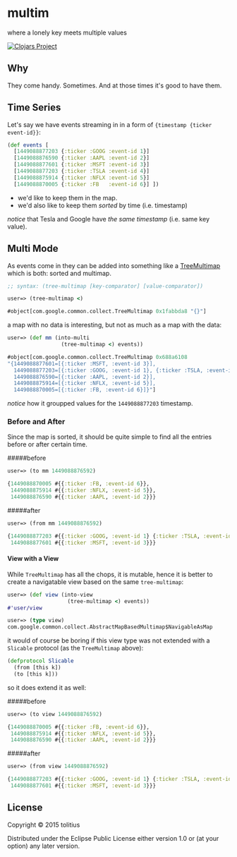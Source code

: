 # multim

where a lonely key meets multiple values

[![Clojars Project](http://clojars.org/multim/latest-version.svg)](http://clojars.org/multim)

## Why

They come handy. Sometimes. And at those times it's good to have them.

## Time Series

Let's say we have events streaming in in a form of `{timestamp {ticker event-id}}`:

```clojure
(def events [
  [1449088877203 {:ticker :GOOG :event-id 1}]
  [1449088876590 {:ticker :AAPL :event-id 2}]
  [1449088877601 {:ticker :MSFT :event-id 3}]
  [1449088877203 {:ticker :TSLA :event-id 4}]
  [1449088875914 {:ticker :NFLX :event-id 5}]
  [1449088870005 {:ticker :FB   :event-id 6}] ])
```

* we'd like to keep them in the map.
* we'd also like to keep them _sorted_ by time (i.e. timestamp)

_notice_ that Tesla and Google have _the same timestamp_ (i.e. same key value).

## Multi Mode

As events come in they can be added into something like a [TreeMultimap](http://docs.guava-libraries.googlecode.com/git/javadoc/com/google/common/collect/TreeMultimap.html)
which is both: sorted and multimap.

```clojure
;; syntax: (tree-multimap [key-comparator] [value-comparator])

user=> (tree-multimap <)

#object[com.google.common.collect.TreeMultimap 0x1fabbda8 "{}"]
```

a map with no data is interesting, but not as much as a map with the data:

```clojure
user=> (def mm (into-multi 
                 (tree-multimap <) events))

#object[com.google.common.collect.TreeMultimap 0x688a6108
"{1449088877601=[{:ticker :MSFT, :event-id 3}], 
  1449088877203=[{:ticker :GOOG, :event-id 1}, {:ticker :TSLA, :event-id 4}],
  1449088876590=[{:ticker :AAPL, :event-id 2}],
  1449088875914=[{:ticker :NFLX, :event-id 5}],
  1449088870005=[{:ticker :FB, :event-id 6}]}"]
```

_notice_ how it groupped values for the `1449088877203` timestamp.

### Before and After

Since the map is sorted, it should be quite simple to find all the entries before or after certain time. 

#####before
```clojure
user=> (to mm 1449088876592)

{1449088870005 #{{:ticker :FB, :event-id 6}}, 
 1449088875914 #{{:ticker :NFLX, :event-id 5}}, 
 1449088876590 #{{:ticker :AAPL, :event-id 2}}}
```

#####after
```clojure
user=> (from mm 1449088876592)

{1449088877203 #{{:ticker :GOOG, :event-id 1} {:ticker :TSLA, :event-id 4}}, 
 1449088877601 #{{:ticker :MSFT, :event-id 3}}}
```

#### View with a View

While `TreeMultimap` has all the chops, it is mutable, hence it is better to create a navigatable view based on the same `tree-multimap`:

```clojure
user=> (def view (into-view 
                   (tree-multimap <) events))
#'user/view

user=> (type view)
com.google.common.collect.AbstractMapBasedMultimap$NavigableAsMap
```

it would of course be boring if this view type was not extended with a `Slicable` protocol (as the `TreeMultimap` above):

```clojure
(defprotocol Slicable 
  (from [this k])
  (to [this k]))
```

so it does extend it as well:

#####before
```clojure
user=> (to view 1449088876592)

{1449088870005 #{{:ticker :FB, :event-id 6}}, 
 1449088875914 #{{:ticker :NFLX, :event-id 5}}, 
 1449088876590 #{{:ticker :AAPL, :event-id 2}}}
```

#####after
```clojure
user=> (from view 1449088876592)

{1449088877203 #{{:ticker :GOOG, :event-id 1} {:ticker :TSLA, :event-id 4}}, 
 1449088877601 #{{:ticker :MSFT, :event-id 3}}}
```

## License

Copyright © 2015 tolitius

Distributed under the Eclipse Public License either version 1.0 or (at
your option) any later version.
